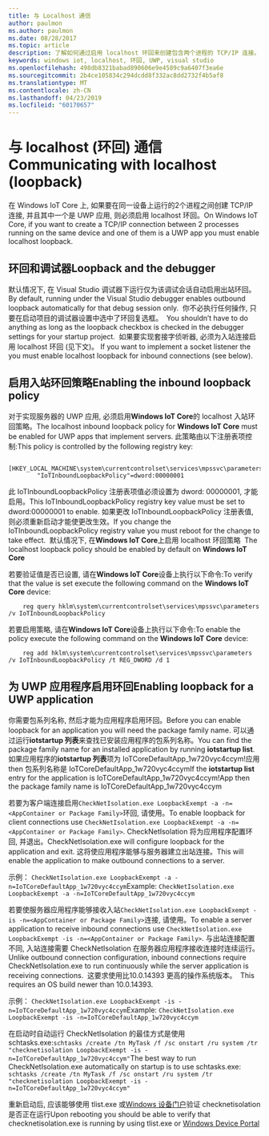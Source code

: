 ```yaml
---
title: 与 Localhost 通信
author: paulmon
ms.author: paulmon
ms.date: 08/28/2017
ms.topic: article
description: 了解如何通过启用 localhost 环回来创建包含两个进程的 TCP/IP 连接。
keywords: windows iot, localhost, 环回, UWP, visual studio
ms.openlocfilehash: 498db8321babad890606e9e4589c9a6407f3ea6e
ms.sourcegitcommit: 2b4ce105834c294dcdd8f332ac8dd2732f4b5af8
ms.translationtype: MT
ms.contentlocale: zh-CN
ms.lasthandoff: 04/23/2019
ms.locfileid: "60170657"
---
```

# <a name="communicating-with-localhost-loopback"></a><span data-ttu-id="afed9-104">与 localhost (环回) 通信</span><span class="sxs-lookup"><span data-stu-id="afed9-104">Communicating with localhost (loopback)</span></span>

<span data-ttu-id="afed9-105">在 Windows IoT Core 上, 如果要在同一设备上运行的2个进程之间创建 TCP/IP 连接, 并且其中一个是 UWP 应用, 则必须启用 localhost 环回。</span><span class="sxs-lookup"><span data-stu-id="afed9-105">On Windows IoT Core, if you want to create a TCP/IP connection between 2 processes running on the same device and one of them is a UWP app you must enable localhost loopback.</span></span>

## <a name="loopback-and-the-debugger"></a><span data-ttu-id="afed9-106">环回和调试器</span><span class="sxs-lookup"><span data-stu-id="afed9-106">Loopback and the debugger</span></span> 
<span data-ttu-id="afed9-107">默认情况下, 在 Visual Studio 调试器下运行仅为该调试会话自动启用出站环回。</span><span class="sxs-lookup"><span data-stu-id="afed9-107">By default, running under the Visual Studio debugger enables outbound loopback automatically for that debug session only.</span></span><span data-ttu-id="afed9-108">  你不必执行任何操作, 只要在启动项目的调试器设置中选中了环回复选框。</span><span class="sxs-lookup"><span data-stu-id="afed9-108">  You shouldn’t have to do anything as long as the loopback checkbox is checked in the debugger settings for your startup project.</span></span> <span data-ttu-id="afed9-109"> 如果要实现套接字侦听器, 必须为入站连接启用 localhost 环回 (见下文)。</span><span class="sxs-lookup"><span data-stu-id="afed9-109"> If you want to implement a socket listener the you must enable localhost loopback for inbound connections (see below).</span></span>
 
## <a name="enabling-the-inbound-loopback-policy"></a><span data-ttu-id="afed9-110">启用入站环回策略</span><span class="sxs-lookup"><span data-stu-id="afed9-110">Enabling the inbound loopback policy</span></span>
<span data-ttu-id="afed9-111">对于实现服务器的 UWP 应用, 必须启用**Windows IoT Core**的 localhost 入站环回策略。</span><span class="sxs-lookup"><span data-stu-id="afed9-111">The localhost inbound loopback policy for **Windows IoT Core** must be enabled for UWP apps that implement servers.</span></span>  <span data-ttu-id="afed9-112">此策略由以下注册表项控制:</span><span class="sxs-lookup"><span data-stu-id="afed9-112">This policy is controlled by the following registry key:</span></span>

        [HKEY_LOCAL_MACHINE\system\currentcontrolset\services\mpssvc\parameters]
            "IoTInboundLoopbackPolicy"=dword:00000001

<span data-ttu-id="afed9-113">此 IoTInboundLoopbackPolicy 注册表项值必须设置为 dword: 00000001, 才能启用。</span><span class="sxs-lookup"><span data-stu-id="afed9-113">This IoTInboundLoopbackPolicy registry key value must be set to dword:00000001 to enable.</span></span> <span data-ttu-id="afed9-114">如果更改 IoTInboundLoopbackPolicy 注册表值, 则必须重新启动才能使更改生效。</span><span class="sxs-lookup"><span data-stu-id="afed9-114">If you change the IoTInboundLoopbackPolicy registry value you must reboot for the change to take effect.</span></span><span data-ttu-id="afed9-115">  默认情况下, 在**Windows IoT Core**上启用 localhost 环回策略</span><span class="sxs-lookup"><span data-stu-id="afed9-115">  The localhost loopback policy should be enabled by default on **Windows IoT Core**</span></span>

<span data-ttu-id="afed9-116">若要验证值是否已设置, 请在**Windows IoT Core**设备上执行以下命令:</span><span class="sxs-lookup"><span data-stu-id="afed9-116">To verify that the value is set execute the following command on the **Windows IoT Core** device:</span></span>

        reg query hklm\system\currentcontrolset\services\mpssvc\parameters /v IoTInboundLoopbackPolicy

<span data-ttu-id="afed9-117">若要启用策略, 请在**Windows IoT Core**设备上执行以下命令:</span><span class="sxs-lookup"><span data-stu-id="afed9-117">To enable the policy execute the following command on the **Windows IoT Core** device:</span></span>

        reg add hklm\system\currentcontrolset\services\mpssvc\parameters /v IoTInboundLoopbackPolicy /t REG_DWORD /d 1
 

## <a name="enabling-loopback-for-a-uwp-application"></a><span data-ttu-id="afed9-118">为 UWP 应用程序启用环回</span><span class="sxs-lookup"><span data-stu-id="afed9-118">Enabling loopback for a UWP application</span></span>
<span data-ttu-id="afed9-119">你需要包系列名称, 然后才能为应用程序启用环回。</span><span class="sxs-lookup"><span data-stu-id="afed9-119">Before you can enable loopback for an application you will need the package family name.</span></span>  <span data-ttu-id="afed9-120">可以通过运行**iotstartup 列表**来查找已安装应用程序的包系列名称。</span><span class="sxs-lookup"><span data-stu-id="afed9-120">You can find the package family name for an installed application by running **iotstartup list**.</span></span>  <span data-ttu-id="afed9-121">如果应用程序的**iotstartup 列表**项为 IoTCoreDefaultApp\_1w720vyc4ccym!应用 then 包系列名称是 IoTCoreDefaultApp\_1w720vyc4ccym</span><span class="sxs-lookup"><span data-stu-id="afed9-121">If the **iotstartup list** entry for the application is IoTCoreDefaultApp\_1w720vyc4ccym!App then the package family name is IoTCoreDefaultApp\_1w720vyc4ccym</span></span>

<span data-ttu-id="afed9-122">若要为客户端连接启用`CheckNetIsolation.exe LoopbackExempt -a -n=<AppContainer or Package Family>`环回, 请使用。</span><span class="sxs-lookup"><span data-stu-id="afed9-122">To enable loopback for client connections use `CheckNetIsolation.exe LoopbackExempt -a -n=<AppContainer or Package Family>`.</span></span>  <span data-ttu-id="afed9-123">CheckNetIsolation 将为应用程序配置环回, 并退出。</span><span class="sxs-lookup"><span data-stu-id="afed9-123">CheckNetIsolation.exe will configure loopback for the application and exit.</span></span> <span data-ttu-id="afed9-124">这将使应用程序能够与服务器建立出站连接。</span><span class="sxs-lookup"><span data-stu-id="afed9-124">This will enable the application to make outbound connections to a server.</span></span>

<span data-ttu-id="afed9-125">示例： `CheckNetIsolation.exe LoopbackExempt -a -n=IoTCoreDefaultApp_1w720vyc4ccym`</span><span class="sxs-lookup"><span data-stu-id="afed9-125">Example: `CheckNetIsolation.exe LoopbackExempt -a -n=IoTCoreDefaultApp_1w720vyc4ccym`</span></span>

<span data-ttu-id="afed9-126">若要使服务器应用程序能够接收入站`CheckNetIsolation.exe LoopbackExempt -is -n=<AppContainer or Package Family>`连接, 请使用。</span><span class="sxs-lookup"><span data-stu-id="afed9-126">To enable a server application to receive inbound connections use `CheckNetIsolation.exe LoopbackExempt -is -n=<AppContainer or Package Family>`.</span></span> <span data-ttu-id="afed9-127">与出站连接配置不同, 入站连接需要 CheckNetIsolation 在服务器应用程序接收连接时连续运行。</span><span class="sxs-lookup"><span data-stu-id="afed9-127">Unlike outbound connection configuration, inbound connections require CheckNetIsolation.exe to run continuously while the server application is receiving connections.</span></span><span data-ttu-id="afed9-128">  这要求使用比10.0.14393 更高的操作系统版本。</span><span class="sxs-lookup"><span data-stu-id="afed9-128">  This requires an OS build newer than 10.0.14393.</span></span>

<span data-ttu-id="afed9-129">示例： `CheckNetIsolation.exe LoopbackExempt -is -n=IoTCoreDefaultApp_1w720vyc4ccym`</span><span class="sxs-lookup"><span data-stu-id="afed9-129">Example: `CheckNetIsolation.exe LoopbackExempt -is -n=IoTCoreDefaultApp_1w720vyc4ccym`</span></span>

<span data-ttu-id="afed9-130">在启动时自动运行 CheckNetIsolation 的最佳方式是使用 schtasks.exe:`schtasks /create /tn MyTask /f /sc onstart /ru system /tr "checknetisolation LoopbackExempt -is -n=IoTCoreDefaultApp_1w720vyc4ccym"`</span><span class="sxs-lookup"><span data-stu-id="afed9-130">The best way to run CheckNetIsolation.exe automatically on startup is to use schtasks.exe: `schtasks /create /tn MyTask /f /sc onstart /ru system /tr "checknetisolation LoopbackExempt -is -n=IoTCoreDefaultApp_1w720vyc4ccym"`</span></span>

<span data-ttu-id="afed9-131">重新启动后, 应该能够使用 tlist.exe 或[Windows 设备门户](https://developer.microsoft.com/en-us/windows/iot/docs/deviceportal)验证 checknetisolation 是否正在运行</span><span class="sxs-lookup"><span data-stu-id="afed9-131">Upon rebooting you should be able to verify that checknetisolation.exe is running by using tlist.exe or [Windows Device Portal](https://developer.microsoft.com/en-us/windows/iot/docs/deviceportal)</span></span>
